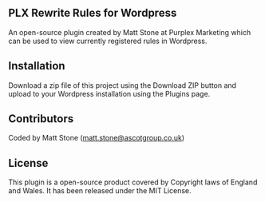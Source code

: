 ## PLX Rewrite Rules for Wordpress

An open-source plugin created by Matt Stone at Purplex Marketing which can be used to view currently registered rules in Wordpress.

## Installation

Download a zip file of this project using the Download ZIP button and upload to your Wordpress installation using the Plugins page.

## Contributors

Coded by Matt Stone (matt.stone@ascotgroup.co.uk)

## License

This plugin is a open-source product covered by Copyright laws of England and Wales. It has been released under the MIT License.